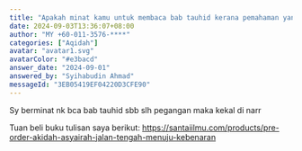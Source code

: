 ```yaml
---
title: "Apakah minat kamu untuk membaca bab tauhid kerana pemahaman yang salah akan menyebabkan kekal dalam kesilapan?"
date: 2024-09-03T13:36:07+08:00
author: "MY +60-011-3576-****"
categories: ["Aqidah"]
avatar: "avatar1.svg"
avatarColor: "#e3bacd"
answer_date: "2024-09-01"
answered_by: "Syihabudin Ahmad"
messageId: "3EB05419EF04220D3CFE90"
---
```


Sy berminat nk bca bab tauhid sbb slh pegangan maka kekal di narr

<!--more-->

Tuan beli buku tulisan saya berikut: https://santaiilmu.com/products/pre-order-akidah-asyairah-jalan-tengah-menuju-kebenaran
